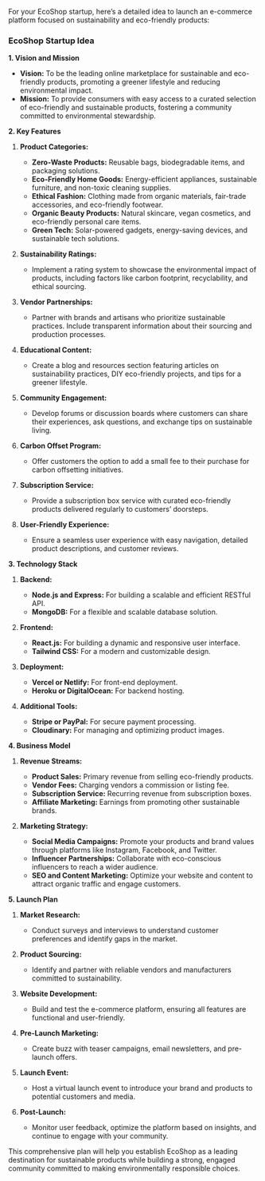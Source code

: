 For your EcoShop startup, here’s a detailed idea to launch an e-commerce platform focused on sustainability and eco-friendly products:

### **EcoShop Startup Idea**

**1. Vision and Mission**

-   **Vision:** To be the leading online marketplace for sustainable and eco-friendly products, promoting a greener lifestyle and reducing environmental impact.
-   **Mission:** To provide consumers with easy access to a curated selection of eco-friendly and sustainable products, fostering a community committed to environmental stewardship.

**2. Key Features**

1. **Product Categories:**

    - **Zero-Waste Products:** Reusable bags, biodegradable items, and packaging solutions.
    - **Eco-Friendly Home Goods:** Energy-efficient appliances, sustainable furniture, and non-toxic cleaning supplies.
    - **Ethical Fashion:** Clothing made from organic materials, fair-trade accessories, and eco-friendly footwear.
    - **Organic Beauty Products:** Natural skincare, vegan cosmetics, and eco-friendly personal care items.
    - **Green Tech:** Solar-powered gadgets, energy-saving devices, and sustainable tech solutions.

2. **Sustainability Ratings:**

    - Implement a rating system to showcase the environmental impact of products, including factors like carbon footprint, recyclability, and ethical sourcing.

3. **Vendor Partnerships:**

    - Partner with brands and artisans who prioritize sustainable practices. Include transparent information about their sourcing and production processes.

4. **Educational Content:**

    - Create a blog and resources section featuring articles on sustainability practices, DIY eco-friendly projects, and tips for a greener lifestyle.

5. **Community Engagement:**

    - Develop forums or discussion boards where customers can share their experiences, ask questions, and exchange tips on sustainable living.

6. **Carbon Offset Program:**

    - Offer customers the option to add a small fee to their purchase for carbon offsetting initiatives.

7. **Subscription Service:**

    - Provide a subscription box service with curated eco-friendly products delivered regularly to customers’ doorsteps.

8. **User-Friendly Experience:**
    - Ensure a seamless user experience with easy navigation, detailed product descriptions, and customer reviews.

**3. Technology Stack**

1. **Backend:**

    - **Node.js and Express:** For building a scalable and efficient RESTful API.
    - **MongoDB:** For a flexible and scalable database solution.

2. **Frontend:**

    - **React.js:** For building a dynamic and responsive user interface.
    - **Tailwind CSS:** For a modern and customizable design.

3. **Deployment:**

    - **Vercel or Netlify:** For front-end deployment.
    - **Heroku or DigitalOcean:** For backend hosting.

4. **Additional Tools:**
    - **Stripe or PayPal:** For secure payment processing.
    - **Cloudinary:** For managing and optimizing product images.

**4. Business Model**

1. **Revenue Streams:**

    - **Product Sales:** Primary revenue from selling eco-friendly products.
    - **Vendor Fees:** Charging vendors a commission or listing fee.
    - **Subscription Service:** Recurring revenue from subscription boxes.
    - **Affiliate Marketing:** Earnings from promoting other sustainable brands.

2. **Marketing Strategy:**
    - **Social Media Campaigns:** Promote your products and brand values through platforms like Instagram, Facebook, and Twitter.
    - **Influencer Partnerships:** Collaborate with eco-conscious influencers to reach a wider audience.
    - **SEO and Content Marketing:** Optimize your website and content to attract organic traffic and engage customers.

**5. Launch Plan**

1. **Market Research:**

    - Conduct surveys and interviews to understand customer preferences and identify gaps in the market.

2. **Product Sourcing:**

    - Identify and partner with reliable vendors and manufacturers committed to sustainability.

3. **Website Development:**

    - Build and test the e-commerce platform, ensuring all features are functional and user-friendly.

4. **Pre-Launch Marketing:**

    - Create buzz with teaser campaigns, email newsletters, and pre-launch offers.

5. **Launch Event:**

    - Host a virtual launch event to introduce your brand and products to potential customers and media.

6. **Post-Launch:**
    - Monitor user feedback, optimize the platform based on insights, and continue to engage with your community.

This comprehensive plan will help you establish EcoShop as a leading destination for sustainable products while building a strong, engaged community committed to making environmentally responsible choices.
